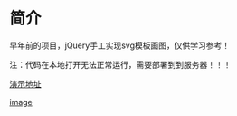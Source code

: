 # 简介
早年前的项目，jQuery手工实现svg模板画图，仅供学习参考！

注：代码在本地打开无法正常运行，需要部署到到服务器！！！

[演示地址](https://xiaowenlong.com/svg/svgtemplate.html)

[image](https://mmbiz.qpic.cn/mmbiz_png/V2rlAF0vvfZzgxgBDLpAn0RcKT3ib0Vaab627icqPOr8EQLehOGgAq8kEXQmIdN1xX2liccZrcqcPkJnn2P9DJdxw/0?wx_fmt=png)
